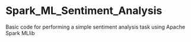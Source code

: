 # Spark_ML_Sentiment_Analysis
Basic code for performing a simple sentiment analysis task using Apache Spark MLlib
